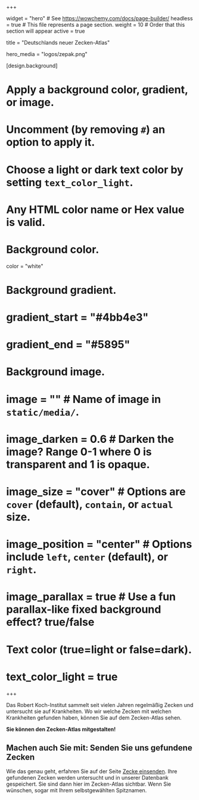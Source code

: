 +++

widget = "hero"  # See https://wowchemy.com/docs/page-builder/
headless = true  # This file represents a page section.
weight = 10  # Order that this section will appear
active = true

title = "Deutschlands neuer Zecken-Atlas"

hero_media = "logos/zepak.png"

[design.background]
# Apply a background color, gradient, or image.
#   Uncomment (by removing `#`) an option to apply it.
#   Choose a light or dark text color by setting `text_color_light`.
#   Any HTML color name or Hex value is valid.

# Background color.
 color = "white"

# Background gradient.
# gradient_start = "#4bb4e3"
# gradient_end = "#5895"

# Background image.
# image = ""  # Name of image in `static/media/`.
# image_darken = 0.6  # Darken the image? Range 0-1 where 0 is transparent and 1 is opaque.
# image_size = "cover"  #  Options are `cover` (default), `contain`, or `actual` size.
# image_position = "center"  # Options include `left`, `center` (default), or `right`.
# image_parallax = true  # Use a fun parallax-like fixed background effect? true/false

# Text color (true=light or false=dark).
# text_color_light = true

+++

Das Robert Koch-Institut sammelt seit vielen Jahren regelmäßig Zecken und untersucht sie auf Krankheiten.
Wo wir welche Zecken mit welchen Krankheiten gefunden haben, können Sie auf dem Zecken-Atlas sehen. 

**Sie können den Zecken-Atlas mitgestalten!**

## Machen auch Sie mit: Senden Sie uns gefundene Zecken

Wie das genau geht, erfahren Sie auf der Seite [Zecke einsenden](../einsenden). Ihre
gefundenen Zecken werden untersucht und in unserer Datenbank gespeichert. Sie sind dann hier im Zecken-Atlas sichtbar.
Wenn Sie wünschen, sogar mit Ihrem selbstgewählten Spitznamen. 
